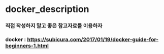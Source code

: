 # docker_description

### 직접 작성하지 말고 좋은 참고자료를 이용하자

### docker : https://subicura.com/2017/01/19/docker-guide-for-beginners-1.html
